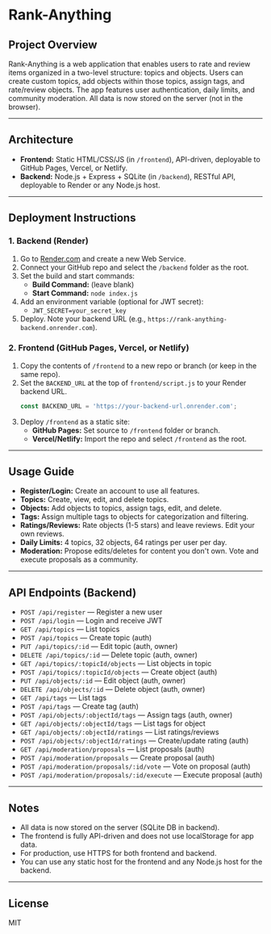 # Rank-Anything

## Project Overview
Rank-Anything is a web application that enables users to rate and review items organized in a two-level structure: topics and objects. Users can create custom topics, add objects within those topics, assign tags, and rate/review objects. The app features user authentication, daily limits, and community moderation. All data is now stored on the server (not in the browser).

---

## Architecture
- **Frontend:** Static HTML/CSS/JS (in `/frontend`), API-driven, deployable to GitHub Pages, Vercel, or Netlify.
- **Backend:** Node.js + Express + SQLite (in `/backend`), RESTful API, deployable to Render or any Node.js host.

---

## Deployment Instructions

### 1. Backend (Render)
1. Go to [Render.com](https://render.com/) and create a new Web Service.
2. Connect your GitHub repo and select the `/backend` folder as the root.
3. Set the build and start commands:
   - **Build Command:** (leave blank)
   - **Start Command:** `node index.js`
4. Add an environment variable (optional for JWT secret):
   - `JWT_SECRET=your_secret_key`
5. Deploy. Note your backend URL (e.g., `https://rank-anything-backend.onrender.com`).

### 2. Frontend (GitHub Pages, Vercel, or Netlify)
1. Copy the contents of `/frontend` to a new repo or branch (or keep in the same repo).
2. Set the `BACKEND_URL` at the top of `frontend/script.js` to your Render backend URL.
   ```js
   const BACKEND_URL = 'https://your-backend-url.onrender.com';
   ```
3. Deploy `/frontend` as a static site:
   - **GitHub Pages:** Set source to `/frontend` folder or branch.
   - **Vercel/Netlify:** Import the repo and select `/frontend` as the root.

---

## Usage Guide
- **Register/Login:** Create an account to use all features.
- **Topics:** Create, view, edit, and delete topics.
- **Objects:** Add objects to topics, assign tags, edit, and delete.
- **Tags:** Assign multiple tags to objects for categorization and filtering.
- **Ratings/Reviews:** Rate objects (1-5 stars) and leave reviews. Edit your own reviews.
- **Daily Limits:** 4 topics, 32 objects, 64 ratings per user per day.
- **Moderation:** Propose edits/deletes for content you don't own. Vote and execute proposals as a community.

---

## API Endpoints (Backend)
- `POST /api/register` — Register a new user
- `POST /api/login` — Login and receive JWT
- `GET /api/topics` — List topics
- `POST /api/topics` — Create topic (auth)
- `PUT /api/topics/:id` — Edit topic (auth, owner)
- `DELETE /api/topics/:id` — Delete topic (auth, owner)
- `GET /api/topics/:topicId/objects` — List objects in topic
- `POST /api/topics/:topicId/objects` — Create object (auth)
- `PUT /api/objects/:id` — Edit object (auth, owner)
- `DELETE /api/objects/:id` — Delete object (auth, owner)
- `GET /api/tags` — List tags
- `POST /api/tags` — Create tag (auth)
- `POST /api/objects/:objectId/tags` — Assign tags (auth, owner)
- `GET /api/objects/:objectId/tags` — List tags for object
- `GET /api/objects/:objectId/ratings` — List ratings/reviews
- `POST /api/objects/:objectId/ratings` — Create/update rating (auth)
- `GET /api/moderation/proposals` — List proposals (auth)
- `POST /api/moderation/proposals` — Create proposal (auth)
- `POST /api/moderation/proposals/:id/vote` — Vote on proposal (auth)
- `POST /api/moderation/proposals/:id/execute` — Execute proposal (auth)

---

## Notes
- All data is now stored on the server (SQLite DB in backend).
- The frontend is fully API-driven and does not use localStorage for app data.
- For production, use HTTPS for both frontend and backend.
- You can use any static host for the frontend and any Node.js host for the backend.

---

## License
MIT 